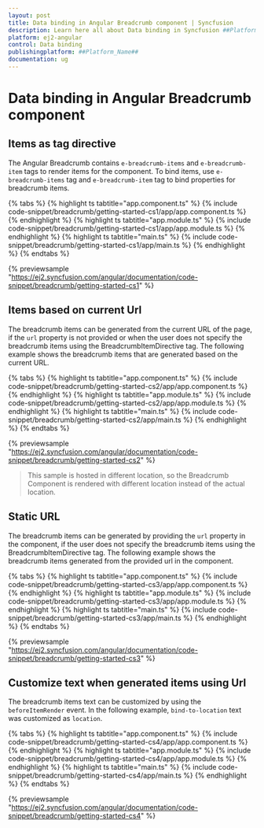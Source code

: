 ```yaml
---
layout: post
title: Data binding in Angular Breadcrumb component | Syncfusion
description: Learn here all about Data binding in Syncfusion ##Platform_Name## Breadcrumb component of Syncfusion Essential JS 2 and more.
platform: ej2-angular
control: Data binding 
publishingplatform: ##Platform_Name##
documentation: ug
---
```


# Data binding in Angular Breadcrumb component

## Items as tag directive

The Angular Breadcrumb contains `e-breadcrumb-items` and `e-breadcrumb-item` tags to render items for the component. To bind items, use `e-breadcrumb-items` tag and `e-breadcrumb-item` tag to bind properties for breadcrumb items.

{% tabs %}
{% highlight ts tabtitle="app.component.ts" %}
{% include code-snippet/breadcrumb/getting-started-cs1/app/app.component.ts %}
{% endhighlight %}
{% highlight ts tabtitle="app.module.ts" %}
{% include code-snippet/breadcrumb/getting-started-cs1/app/app.module.ts %}
{% endhighlight %}
{% highlight ts tabtitle="main.ts" %}
{% include code-snippet/breadcrumb/getting-started-cs1/app/main.ts %}
{% endhighlight %}
{% endtabs %}
  
{% previewsample "https://ej2.syncfusion.com/angular/documentation/code-snippet/breadcrumb/getting-started-cs1" %}

## Items based on current Url

The breadcrumb items can be generated from the current URL of the page, if the `url` property is not provided or when the user does not specify the breadcrumb items using the BreadcrumbItemDirective tag. The following example shows the breadcrumb items that are generated based on the current URL.

{% tabs %}
{% highlight ts tabtitle="app.component.ts" %}
{% include code-snippet/breadcrumb/getting-started-cs2/app/app.component.ts %}
{% endhighlight %}
{% highlight ts tabtitle="app.module.ts" %}
{% include code-snippet/breadcrumb/getting-started-cs2/app/app.module.ts %}
{% endhighlight %}
{% highlight ts tabtitle="main.ts" %}
{% include code-snippet/breadcrumb/getting-started-cs2/app/main.ts %}
{% endhighlight %}
{% endtabs %}
  
{% previewsample "https://ej2.syncfusion.com/angular/documentation/code-snippet/breadcrumb/getting-started-cs2" %}

> This sample is hosted in different location, so the Breadcrumb Component is rendered with different location instead of the actual location.

## Static URL

The breadcrumb items can be generated by providing the `url` property in the component, if the user does not specify the breadcrumb items using the BreadcrumbItemDirective tag. The following example shows the breadcrumb items generated from the provided url in the component.

{% tabs %}
{% highlight ts tabtitle="app.component.ts" %}
{% include code-snippet/breadcrumb/getting-started-cs3/app/app.component.ts %}
{% endhighlight %}
{% highlight ts tabtitle="app.module.ts" %}
{% include code-snippet/breadcrumb/getting-started-cs3/app/app.module.ts %}
{% endhighlight %}
{% highlight ts tabtitle="main.ts" %}
{% include code-snippet/breadcrumb/getting-started-cs3/app/main.ts %}
{% endhighlight %}
{% endtabs %}
  
{% previewsample "https://ej2.syncfusion.com/angular/documentation/code-snippet/breadcrumb/getting-started-cs3" %}

## Customize text when generated items using Url

The breadcrumb items text can be customized by using the `beforeItemRender` event. In the following example, `bind-to-location` text was customized as `location`.

{% tabs %}
{% highlight ts tabtitle="app.component.ts" %}
{% include code-snippet/breadcrumb/getting-started-cs4/app/app.component.ts %}
{% endhighlight %}
{% highlight ts tabtitle="app.module.ts" %}
{% include code-snippet/breadcrumb/getting-started-cs4/app/app.module.ts %}
{% endhighlight %}
{% highlight ts tabtitle="main.ts" %}
{% include code-snippet/breadcrumb/getting-started-cs4/app/main.ts %}
{% endhighlight %}
{% endtabs %}
  
{% previewsample "https://ej2.syncfusion.com/angular/documentation/code-snippet/breadcrumb/getting-started-cs4" %}